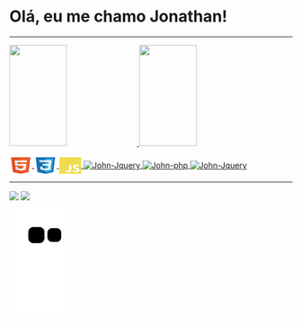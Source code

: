 <h1>Olá, eu me chamo Jonathan!</h1>
<hr>
 <div>
  <a href="https://github.com/jonathanassis">
  <img height="180em" width="45%" src="https://github-readme-stats.vercel.app/api?username=jonathanassis&show_icons=true&theme=tokyonight&include_all_commits=true&count_private=true"/>
  <img height="180em" width="45%" src="https://github-readme-stats.vercel.app/api/top-langs/?username=jonathanassis&layout=compact&langs_count=7&theme=tokyonight "/>
</div>
  
 <div style="display: inline_block"><br>
    <img align="center" alt="John-HTML" height="30" width="40" src="https://raw.githubusercontent.com/devicons/devicon/master/icons/html5/html5-original.svg">
  <img align="center" alt="John-CSS" height="30" width="40" src="https://raw.githubusercontent.com/devicons/devicon/master/icons/css3/css3-original.svg">
  <img align="center" alt="John-Js" height="30" width="40" src="https://raw.githubusercontent.com/devicons/devicon/master/icons/javascript/javascript-plain.svg">
  <img align="center" alt="John-Jquery" height="30" width="40"  src="https://cdn.jsdelivr.net/gh/devicons/devicon/icons/jquery/jquery-plain-wordmark.svg" />
  <img align="center" alt="John-php" height="30" width="40"  src="https://cdn.jsdelivr.net/gh/devicons/devicon/icons/php/php-plain.svg" />
  <img align="center" alt="John-Jquery" height="30" width="40"  src="https://cdn.jsdelivr.net/gh/devicons/devicon/icons/mysql/mysql-plain-wordmark.svg" />

</div>

 <hr>
<div>
 <a href="https://www.instagram.com/johndv__/" target="_blank"><img align="center"  src="https://img.shields.io/badge/Instagram-E4405F?style=for-the-badge&logo=instagram&logoColor=white" ></a>
 <a href="https://www.linkedin.com/in/jonathan-lucas-3834551b3/" target="_blank"><img align="center"  src="https://img.shields.io/badge/LinkedIn-0077B5?style=for-the-badge&logo=linkedin&logoColor=white" ></a>
 
 
</div>
 
  ![Snake animation](https://github.com/jonathanassis/jonathanassis/blob/output/github-contribution-grid-snake.svg)

